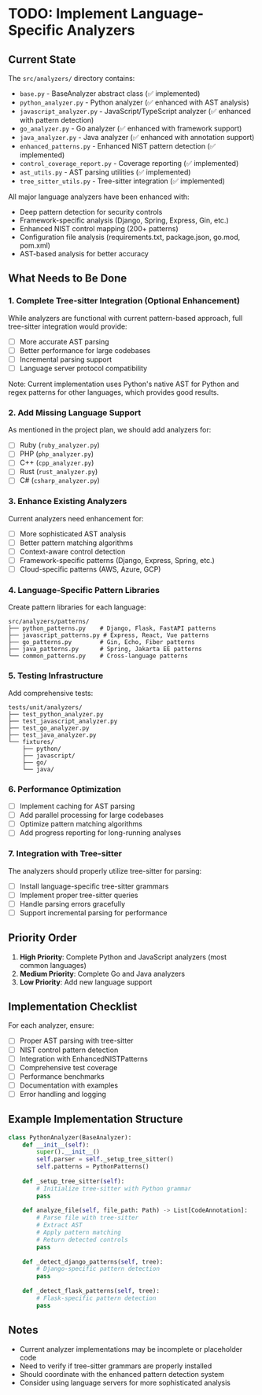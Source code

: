# TODO: Implement Language-Specific Analyzers

## Current State

The `src/analyzers/` directory contains:
- `base.py` - BaseAnalyzer abstract class (✅ implemented)
- `python_analyzer.py` - Python analyzer (✅ enhanced with AST analysis)
- `javascript_analyzer.py` - JavaScript/TypeScript analyzer (✅ enhanced with pattern detection)
- `go_analyzer.py` - Go analyzer (✅ enhanced with framework support)
- `java_analyzer.py` - Java analyzer (✅ enhanced with annotation support)
- `enhanced_patterns.py` - Enhanced NIST pattern detection (✅ implemented)
- `control_coverage_report.py` - Coverage reporting (✅ implemented)
- `ast_utils.py` - AST parsing utilities (✅ implemented)
- `tree_sitter_utils.py` - Tree-sitter integration (✅ implemented)

All major language analyzers have been enhanced with:
- Deep pattern detection for security controls
- Framework-specific analysis (Django, Spring, Express, Gin, etc.)
- Enhanced NIST control mapping (200+ patterns)
- Configuration file analysis (requirements.txt, package.json, go.mod, pom.xml)
- AST-based analysis for better accuracy

## What Needs to Be Done

### 1. Complete Tree-sitter Integration (Optional Enhancement)

While analyzers are functional with current pattern-based approach, full tree-sitter integration would provide:
- [ ] More accurate AST parsing
- [ ] Better performance for large codebases
- [ ] Incremental parsing support
- [ ] Language server protocol compatibility

Note: Current implementation uses Python's native AST for Python and regex patterns for other languages, which provides good results.

### 2. Add Missing Language Support

As mentioned in the project plan, we should add analyzers for:
- [ ] Ruby (`ruby_analyzer.py`)
- [ ] PHP (`php_analyzer.py`)
- [ ] C++ (`cpp_analyzer.py`)
- [ ] Rust (`rust_analyzer.py`)
- [ ] C# (`csharp_analyzer.py`)

### 3. Enhance Existing Analyzers

Current analyzers need enhancement for:
- [ ] More sophisticated AST analysis
- [ ] Better pattern matching algorithms
- [ ] Context-aware control detection
- [ ] Framework-specific patterns (Django, Express, Spring, etc.)
- [ ] Cloud-specific patterns (AWS, Azure, GCP)

### 4. Language-Specific Pattern Libraries

Create pattern libraries for each language:
```
src/analyzers/patterns/
├── python_patterns.py    # Django, Flask, FastAPI patterns
├── javascript_patterns.py # Express, React, Vue patterns
├── go_patterns.py        # Gin, Echo, Fiber patterns
├── java_patterns.py      # Spring, Jakarta EE patterns
└── common_patterns.py    # Cross-language patterns
```

### 5. Testing Infrastructure

Add comprehensive tests:
```
tests/unit/analyzers/
├── test_python_analyzer.py
├── test_javascript_analyzer.py
├── test_go_analyzer.py
├── test_java_analyzer.py
└── fixtures/
    ├── python/
    ├── javascript/
    ├── go/
    └── java/
```

### 6. Performance Optimization

- [ ] Implement caching for AST parsing
- [ ] Add parallel processing for large codebases
- [ ] Optimize pattern matching algorithms
- [ ] Add progress reporting for long-running analyses

### 7. Integration with Tree-sitter

The analyzers should properly utilize tree-sitter for parsing:
- [ ] Install language-specific tree-sitter grammars
- [ ] Implement proper tree-sitter queries
- [ ] Handle parsing errors gracefully
- [ ] Support incremental parsing for performance

## Priority Order

1. **High Priority**: Complete Python and JavaScript analyzers (most common languages)
2. **Medium Priority**: Complete Go and Java analyzers
3. **Low Priority**: Add new language support

## Implementation Checklist

For each analyzer, ensure:
- [ ] Proper AST parsing with tree-sitter
- [ ] NIST control pattern detection
- [ ] Integration with EnhancedNISTPatterns
- [ ] Comprehensive test coverage
- [ ] Performance benchmarks
- [ ] Documentation with examples
- [ ] Error handling and logging

## Example Implementation Structure

```python
class PythonAnalyzer(BaseAnalyzer):
    def __init__(self):
        super().__init__()
        self.parser = self._setup_tree_sitter()
        self.patterns = PythonPatterns()
        
    def _setup_tree_sitter(self):
        # Initialize tree-sitter with Python grammar
        pass
        
    def analyze_file(self, file_path: Path) -> List[CodeAnnotation]:
        # Parse file with tree-sitter
        # Extract AST
        # Apply pattern matching
        # Return detected controls
        pass
        
    def _detect_django_patterns(self, tree):
        # Django-specific pattern detection
        pass
        
    def _detect_flask_patterns(self, tree):
        # Flask-specific pattern detection
        pass
```

## Notes

- Current analyzer implementations may be incomplete or placeholder code
- Need to verify if tree-sitter grammars are properly installed
- Should coordinate with the enhanced pattern detection system
- Consider using language servers for more sophisticated analysis
